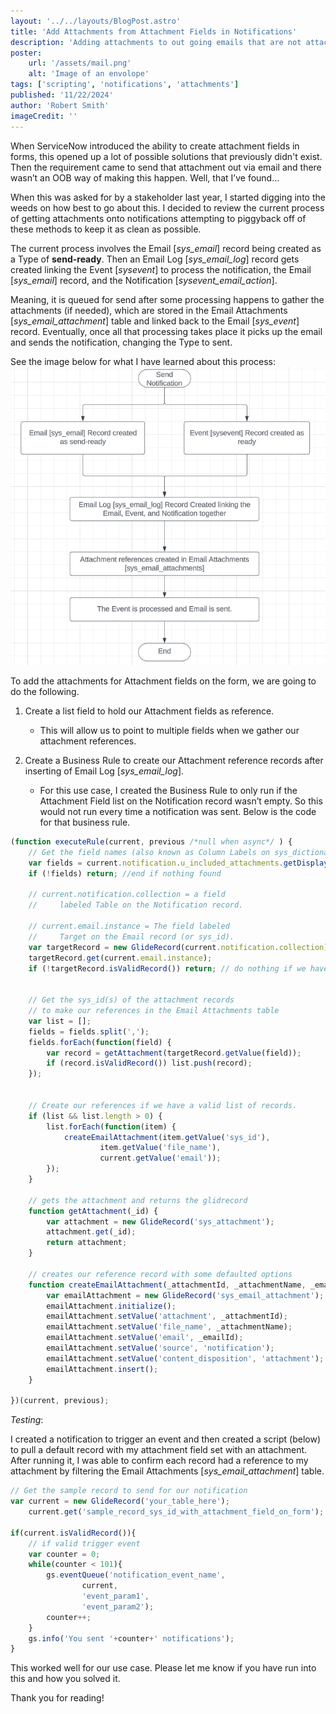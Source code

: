 ```yaml
---
layout: '../../layouts/BlogPost.astro'
title: 'Add Attachments from Attachment Fields in Notifications'
description: 'Adding attachments to out going emails that are not attached to the form header but in an attachment field on the form.'
poster: 
    url: '/assets/mail.png'
    alt: 'Image of an envolope'
tags: ['scripting', 'notifications', 'attachments']
published: '11/22/2024'
author: 'Robert Smith'
imageCredit: ''
---
```


When ServiceNow introduced the ability to create attachment fields in forms, this opened up a lot of possible solutions that previously didn't exist. Then the requirement came to send that attachment out via email and there wasn’t an OOB way of making this happen. Well, that I’ve found…

When this was asked for by a stakeholder last year, I started digging into the weeds on how best to go about this. I decided to review the current process of getting attachments onto notifications attempting to piggyback off of these methods to keep it as clean as possible.

The current process involves the Email [_sys_email_] record being created as a Type of **send-ready**. Then an Email Log [_sys_email_log_] record gets created linking the Event [_sysevent_] to process the notification, the Email [_sys_email_] record, and the Notification [_sysevent_email_action_]. 

Meaning, it is queued for send after some processing happens to gather the attachments (if needed), which are stored in the Email Attachments [_sys_email_attachment_] table and linked back to the Email [_sys_event_] record. Eventually, once all that processing takes place it picks up the email and sends the notification, changing the Type to sent.

See the image below for what I have learned about this process:
![Process Map](../../assets/notification_process_oob.png)

To add the attachments for Attachment fields on the form, we are going to do the following.

1. Create a list field to hold our Attachment fields as reference.

    - This will allow us to point to multiple fields when we gather our attachment references.

2. Create a Business Rule to create our Attachment reference records after inserting of Email Log [_sys_email_log_].

    - For this use case, I created the Business Rule to only run if the Attachment Field list on the Notification record wasn’t empty. So this would not run every time a notification was sent. Below is the code for that business rule.


```js
(function executeRule(current, previous /*null when async*/ ) {
    // Get the field names (also known as Column Labels on sys_dictionary)
    var fields = current.notification.u_included_attachments.getDisplayValue();
    if (!fields) return; //end if nothing found

    // current.notification.collection = a field 
    //     labeled Table on the Notification record.
  
    // current.email.instance = The field labeled 
    //     Target on the Email record (or sys_id). 
    var targetRecord = new GlideRecord(current.notification.collection);
    targetRecord.get(current.email.instance);
    if (!targetRecord.isValidRecord()) return; // do nothing if we have nothing

    
    // Get the sys_id(s) of the attachment records
    // to make our references in the Email Attachments table
    var list = [];
    fields = fields.split(',');
    fields.forEach(function(field) {
        var record = getAttachment(targetRecord.getValue(field));
        if (record.isValidRecord()) list.push(record);
    });

    
    // Create our references if we have a valid list of records. 
    if (list && list.length > 0) {
        list.forEach(function(item) {
            createEmailAttachment(item.getValue('sys_id'), 
                    item.getValue('file_name'), 
                    current.getValue('email'));
        });
    }

    // gets the attachment and returns the glidrecord 
    function getAttachment(_id) {
        var attachment = new GlideRecord('sys_attachment');
        attachment.get(_id);
        return attachment;
    }

    // creates our reference record with some defaulted options
    function createEmailAttachment(_attachmentId, _attachmentName, _emailId) {
        var emailAttachment = new GlideRecord('sys_email_attachment');
        emailAttachment.initialize();
        emailAttachment.setValue('attachment', _attachmentId);
        emailAttachment.setValue('file_name', _attachmentName);
        emailAttachment.setValue('email', _emailId);
        emailAttachment.setValue('source', 'notification');
        emailAttachment.setValue('content_disposition', 'attachment');
        emailAttachment.insert();
    }

})(current, previous);
```
_Testing_:

I created a notification to trigger an event and then created a script (below) to pull a default record with my attachment field set with an attachment. After running it, I was able to confirm each record had a reference to my attachment by filtering the Email Attachments [_sys_email_attachment_] table.

```js
// Get the sample record to send for our notification
var current = new GlideRecord('your_table_here');
    current.get('sample_record_sys_id_with_attachment_field_on_form');
    
if(current.isValidRecord()){
    // if valid trigger event
    var counter = 0;
    while(counter < 101){
        gs.eventQueue('notification_event_name', 
                current, 
                'event_param1', 
                'event_param2');
        counter++;
    }
    gs.info('You sent '+counter+' notifications');
}
```

This worked well for our use case. Please let me know if you have run into this and how you solved it.

Thank you for reading!